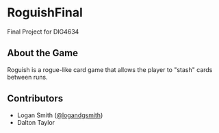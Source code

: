 # RoguishFinal
Final Project for DIG4634

## About the Game
Roguish is a rogue-like card game that allows the player to "stash" cards between runs.

## Contributors
* Logan Smith ([@logandgsmith](https://github.com/logandgsmith))
* Dalton Taylor 
